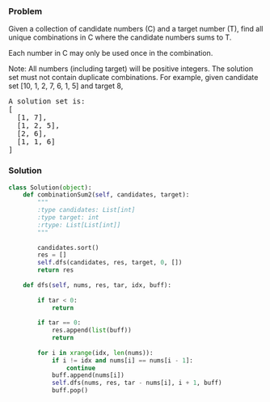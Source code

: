 ### Problem
Given a collection of candidate numbers (C) and a target number (T), find all unique combinations in C where the candidate numbers sums to T.

Each number in C may only be used once in the combination.

Note:
All numbers (including target) will be positive integers.
The solution set must not contain duplicate combinations.
For example, given candidate set [10, 1, 2, 7, 6, 1, 5] and target 8, 
<pre>
A solution set is: 
[
  [1, 7],
  [1, 2, 5],
  [2, 6],
  [1, 1, 6]
]
</pre>

### Solution

```python
class Solution(object):
    def combinationSum2(self, candidates, target):
        """
        :type candidates: List[int]
        :type target: int
        :rtype: List[List[int]]
        """
        
        candidates.sort()
        res = []
        self.dfs(candidates, res, target, 0, [])
        return res
    
    def dfs(self, nums, res, tar, idx, buff):
        
        if tar < 0:
            return
        
        if tar == 0:
            res.append(list(buff))
            return
        
        for i in xrange(idx, len(nums)):
            if i != idx and nums[i] == nums[i - 1]:
                continue
            buff.append(nums[i])
            self.dfs(nums, res, tar - nums[i], i + 1, buff)
            buff.pop()

        
```